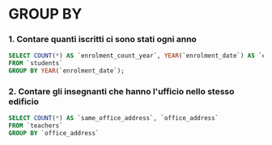 # GROUP BY

### 1. Contare quanti iscritti ci sono stati ogni anno
``` sql
SELECT COUNT(*) AS `enrolment_count_year`, YEAR(`enrolment_date`) AS `enrolment_year`
FROM `students`
GROUP BY YEAR(`enrolment_date`);
```

### 2. Contare gli insegnanti che hanno l'ufficio nello stesso edificio
``` sql
SELECT COUNT(*) AS `same_office_address`, `office_address`
FROM `teachers`
GROUP BY `office_address`
```